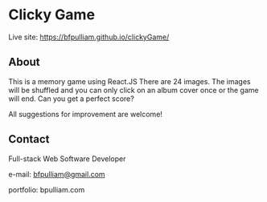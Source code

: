 # Clicky Game

Live site:  <https://bfpulliam.github.io/clickyGame/>

## About

This is a memory game using React.JS  There are 24 images.  The images will be shuffled and you can only click on an album cover once or the game will end.  Can you get a perfect score?

All suggestions for improvement are welcome!

## Contact

Full-stack Web Software Developer

e-mail: bfpulliam@gmail.com

portfolio: bpulliam.com
